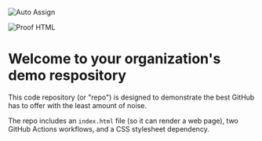 ![Auto Assign](https://github.com/projeto-flor-da-cidade/demo-repository/actions/workflows/auto-assign.yml/badge.svg)

![Proof HTML](https://github.com/projeto-flor-da-cidade/demo-repository/actions/workflows/proof-html.yml/badge.svg)

# Welcome to your organization's demo respository
This code repository (or "repo") is designed to demonstrate the best GitHub has to offer with the least amount of noise.

The repo includes an `index.html` file (so it can render a web page), two GitHub Actions workflows, and a CSS stylesheet dependency.
